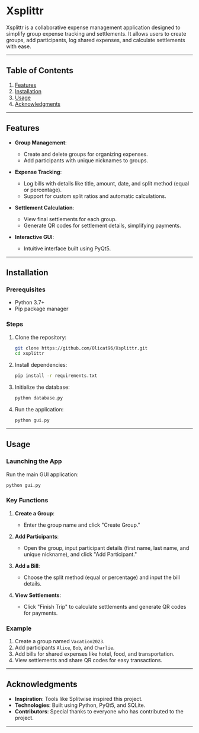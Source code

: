 # Xsplittr

Xsplittr is a collaborative expense management application designed to simplify group expense tracking and settlements. It allows users to create groups, add participants, log shared expenses, and calculate settlements with ease.

---

## Table of Contents

1. [Features](#features)
2. [Installation](#installation)
3. [Usage](#usage)
4. [Acknowledgments](#acknowledgments)

---

## Features

- **Group Management**:
  - Create and delete groups for organizing expenses.
  - Add participants with unique nicknames to groups.

- **Expense Tracking**:
  - Log bills with details like title, amount, date, and split method (equal or percentage).
  - Support for custom split ratios and automatic calculations.

- **Settlement Calculation**:
  - View final settlements for each group.
  - Generate QR codes for settlement details, simplifying payments.

- **Interactive GUI**:
  - Intuitive interface built using PyQt5.

---

## Installation

### Prerequisites

- Python 3.7+
- Pip package manager

### Steps

1. Clone the repository:

   ```bash
   git clone https://github.com/Olicat96/Xsplittr.git
   cd xsplittr
   ```

2. Install dependencies:

   ```bash
   pip install -r requirements.txt
   ```

3. Initialize the database:

   ```bash
   python database.py
   ```

4. Run the application:

   ```bash
   python gui.py
   ```

---

## Usage

### Launching the App

Run the main GUI application:

```bash
python gui.py
```

### Key Functions

1. **Create a Group**:
   - Enter the group name and click "Create Group."

2. **Add Participants**:
   - Open the group, input participant details (first name, last name, and unique nickname), and click "Add Participant."

3. **Add a Bill**:
   - Choose the split method (equal or percentage) and input the bill details.

4. **View Settlements**:
   - Click "Finish Trip" to calculate settlements and generate QR codes for payments.

### Example

1. Create a group named `Vacation2023`.
2. Add participants `Alice`, `Bob`, and `Charlie`.
3. Add bills for shared expenses like hotel, food, and transportation.
4. View settlements and share QR codes for easy transactions.

---

## Acknowledgments

- **Inspiration**: Tools like Splitwise inspired this project.
- **Technologies**: Built using Python, PyQt5, and SQLite.
- **Contributors**: Special thanks to everyone who has contributed to the project.

---


